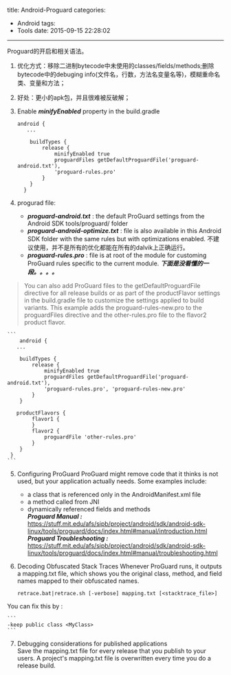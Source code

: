 title: Android-Proguard
categories:
  - Android
tags:
  - Tools
date: 2015-09-15 22:28:02
---
Proguard的开启和相关语法。


1. 优化方式：移除二进制bytecode中未使用的classes/fields/methods;删除bytecode中的debuging info(文件名，行数，方法名变量名等)，模糊重命名类、变量和方法；
2. 好处：更小的apk包，并且很难被反破解；
3. Enable ***minifyEnabled*** property in the build.gradle
 
    ```
    android {
       ...
     
        buildTypes {
            release {
                minifyEnabled true
                proguardFiles getDefaultProguardFile('proguard-android.txt'),
                'proguard-rules.pro'
            }
        }
      }
    ```

4. progurad file:

	* ***proguard-android.txt*** : the default ProGuard settings from the Android SDK tools/proguard/ folder
	* ***proguard-android-optimize.txt*** : file is also available in this Android SDK folder with the same rules but with optimizations enabled. 不建议使用，并不是所有的优化都能在所有的dalvik上正确运行。
	* ***proguard-rules.pro*** : file is at root of the module for customing ProGuard rules specific to the current module. 
***下面是没看懂的一段。。。。***
> You can also add ProGuard files to the getDefaultProguardFile directive for all release builds or as part of the productFlavor settings in the build.gradle file to customize the settings applied to build variants. This example adds the proguard-rules-new.pro to the proguardFiles directive and the other-rules.pro file to the flavor2 product flavor. 

    ```
        android {
       ...
     
        buildTypes {
            release {
                minifyEnabled true
                proguardFiles getDefaultProguardFile('proguard-android.txt'),
                'proguard-rules.pro', 'proguard-rules-new.pro'
            }
        }
     
       productFlavors {
            flavor1 {
            }
            flavor2 {
                proguardFile 'other-rules.pro'
            }
        }
     }
    ```

5. Configuring ProGuard
ProGuard might remove code that it thinks is not used, but your application actually needs. Some examples include:
	* a class that is referenced only in the AndroidManifest.xml file
	* a method called from JNI
	* dynamically referenced fields and methods    
***Proguard Manual :*** https://stuff.mit.edu/afs/sipb/project/android/sdk/android-sdk-linux/tools/proguard/docs/index.html#manual/introduction.html    
***Proguard Troubleshooting :*** https://stuff.mit.edu/afs/sipb/project/android/sdk/android-sdk-linux/tools/proguard/docs/index.html#manual/troubleshooting.html    

6. Decoding Obfuscated Stack Traces
Whenever ProGuard runs, it outputs a mapping.txt file, which shows you the original class, method, and field names mapped to their obfuscated names.

	```
	retrace.bat|retrace.sh [-verbose] mapping.txt [<stacktrace_file>]
	```
You can fix this by :

	```
	-keep public class <MyClass>
	```
	
7. Debugging considerations for published applications    
Save the mapping.txt file for every release that you publish to your users. A project's mapping.txt file is overwritten every time you do a release build.

